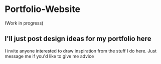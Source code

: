 # Portfolio-Website
(Work in progress) 
## I'll just post design ideas for my portfolio here

I invite anyone interested to draw inspiration from the stuff I do here.
Just message me if you'd like to give me advice
